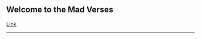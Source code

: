 ## Welcome to the Mad Verses

[Link](https://eightblackey.github.io/EightBlackeyGames.github.io/app-ads.txt)

_________
